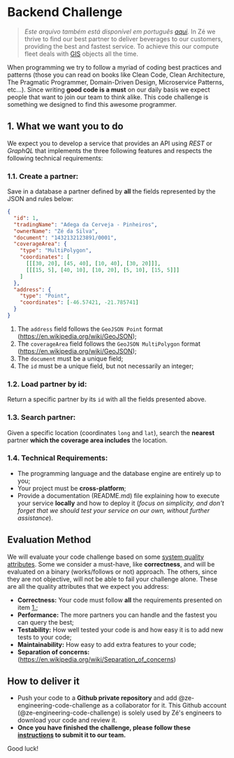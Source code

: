 # Backend Challenge
> *Este arquivo também está disponível em português [aqui](backend_pt.md).*
In Zé we thrive to find our best partner to deliver beverages to our customers, providing the best and fastest service.
To achieve this our compute fleet deals with [GIS](https://en.wikipedia.org/wiki/Geographic_information_system) objects all the time.

When programming we try to follow a myriad of coding best practices and patterns (those you can read on books like Clean Code, Clean Architecture, The Pragmatic Programmer, Domain-Driven Design, Microservice Patterns, etc...). 
Since writing **good code is a must** on our daily basis we expect people that want to join our team to think alike. This code challenge is something we designed to find this awesome programmer.

## 1. What we want you to do

We expect you to develop a service that provides an API using _REST_ or _GraphQL_ that implements the three following features and respects the following technical requirements:

### 1.1. Create a partner:
Save in a database a partner defined by **all** the fields represented by the JSON and rules below:
```json
{
  "id": 1, 
  "tradingName": "Adega da Cerveja - Pinheiros",
  "ownerName": "Zé da Silva",
  "document": "1432132123891/0001",
  "coverageArea": { 
    "type": "MultiPolygon", 
    "coordinates": [
      [[[30, 20], [45, 40], [10, 40], [30, 20]]], 
      [[[15, 5], [40, 10], [10, 20], [5, 10], [15, 5]]]
    ]
  },
  "address": { 
    "type": "Point",
    "coordinates": [-46.57421, -21.785741]
  }
}
```

1. The `address` field follows the `GeoJSON Point` format (https://en.wikipedia.org/wiki/GeoJSON);
2. The `coverageArea` field follows the `GeoJSON MultiPolygon` format (https://en.wikipedia.org/wiki/GeoJSON);
3. The `document` must be a unique field;
4. The `id` must be a unique field, but not necessarily an integer;


### 1.2. Load partner by id:
Return a specific partner by its `id` with all the fields presented above.

### 1.3. Search partner:
Given a specific location (coordinates `long` and `lat`), search the **nearest** partner **which the coverage area includes** the location.

### 1.4. Technical Requirements:
* The programming language and the database engine are entirely up to you;
* Your project must be **cross-platform**;
* Provide a documentation (README.md) file explaining how to execute your service **locally** and how to deploy it (*focus on simplicity, and don't forget that we should test your service on our own, without further assistance*).

## Evaluation Method

We will evaluate your code challenge based on some [system quality attributes](https://en.wikipedia.org/wiki/List_of_system_quality_attributes).
Some we consider a must-have, like **correctness**, and will be evaluated on a binary (works/follows or not) approach.
The others, since they are not objective, will not be able to fail your challenge alone.
These are all the quality attributes that we expect you address:
- **Correctness:** Your code must follow **all** the requirements presented on item [1.](#1-what-we-want-you-to-do);
- **Performance:** The more partners you can handle and the fastest you can query the best;
- **Testability:** How well tested your code is and how easy it is to add new tests to your code;
- **Maintainability:** How easy to add extra features to your code;
- **Separation of concerns:** (https://en.wikipedia.org/wiki/Separation_of_concerns)

## How to deliver it

- Push your code to a **Github private repository** and add @ze-engineering-code-challenge as a collaborator for it.
  This Github account (@ze-engineering-code-challenge) is solely used by Zé's engineers to download your code and review it.
- **Once you have finished the challenge, please follow these [instructions](https://github.com/ZXVentures/ze-code-challenges#how-to-deliver) to submit it to our team.**

Good luck!
